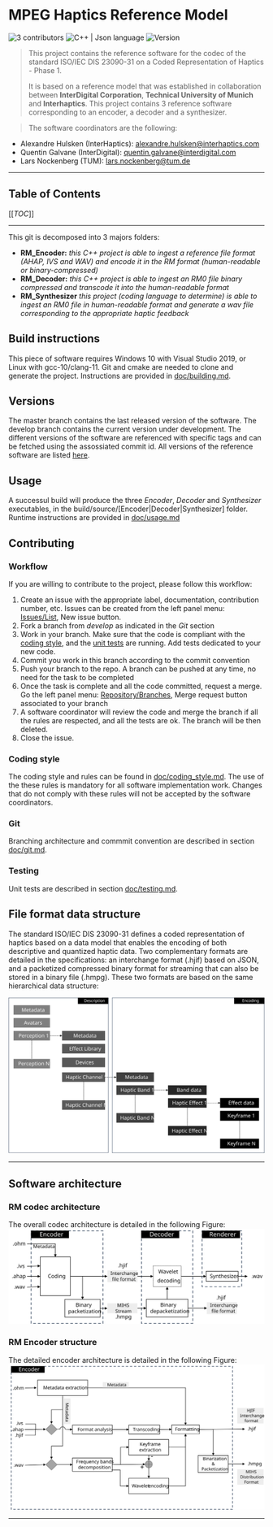# MPEG Haptics Reference Model

![3 contributors](https://img.shields.io/badge/contributors-3-brightgreen.svg?style=flat-square)
![C++ | Json language](https://img.shields.io/badge/type-C++%20|%20glTF-blue.svg?style=flat-square)
![Version](https://img.shields.io/badge/version-RM0-blueviolet.svg?style=flat-square)


> This project contains the reference software for the codec of the standard ISO/IEC DIS 23090-31 on a Coded Representation of Haptics - Phase 1. 
>
> It is based on a reference model that was established in collaboration between **InterDigital Corporation**, **Technical University of Munich** and **Interhaptics**. This project contains 3 reference software corresponding to an encoder, a decoder and a synthesizer.

> The software coordinators are the following:
- Alexandre Hulsken (InterHaptics): alexandre.hulsken@interhaptics.com
- Quentin Galvane (InterDigital): quentin.galvane@interdigital.com
- Lars Nockenberg (TUM): lars.nockenberg@tum.de

---

## Table of Contents

[[_TOC_]]

---

This git is decomposed into 3 majors folders:

+ **RM_Encoder:** *this C++ project is able to ingest a reference file format (AHAP, IVS and WAV) and encode it in the RM format (human-readable or binary-compressed)*
+ **RM_Decoder:** *this C++ project is able to ingest an RM0 file binary compressed and transcode it into the human-readable format*
+ **RM_Synthesizer** *this project (coding language to determine) is able to ingest an RM0 file in human-readable format and generate a wav file corresponding to the appropriate haptic feedback*

## Build instructions

This piece of software requires Windows 10 with Visual Studio 2019, or Linux with gcc-10/clang-11. Git and cmake are needed to clone and generate the project. Instructions are provided in [doc/building.md](doc/building.md).

## Versions

The master branch contains the last released version of the software.
The develop branch contains the current version under development.
The different versions of the software are referenced with specific tags and can be fetched using the assossiated commit id. All versions of the reference software are listed  [here](https://mpeg.expert/software/MPEG/3dgh/haptics/software/ReferenceSoftwarePhase1/-/tags).


## Usage

A successul build  will produce the three *Encoder*, *Decoder* and *Synthesizer* executables, in the build/source/[Encoder|Decoder|Synthesizer] folder. Runtime instructions are provided in [doc/usage.md](doc/usage.md)

## Contributing

### Workflow

If you are willing to contribute to the project, please follow this workflow:

1. Create an issue with the appropriate label, documentation, contribution number, etc. Issues can be created from the left panel menu: [Issues/List](https://mpeg.expert/software/MPEG/3dgh/haptics/software/ReferenceSoftwarePhase1/-/issues), New issue button.
2. Fork a branch from *develop* as indicated in the *Git* section
3. Work in your branch. Make sure that the code is compliant with the [coding style](doc/coding_style.md), and the [unit tests](doc/testing.md) are running. Add tests dedicated to your new code.
4. Commit you work in this branch according to the commit convention
5. Push your branch to the repo. A branch can be pushed at any time, no need for the task to be completed
6. Once the task is complete and all the code committed, request a merge. Go the left panel menu: [Repository/Branches](https://mpeg.expert/software/MPEG/3dgh/haptics/software/ReferenceSoftwarePhase1/-/branches), Merge request button associated to your branch
7. A software coordinator will review the code and merge the branch if all the rules are respected, and all the tests are ok. The branch will be then deleted.
8. Close the issue.

### Coding style

The coding style and rules can be found in [doc/coding_style.md](doc/coding_style.md). The use of the these rules is mandatory for all software implementation work. Changes that do not comply with these rules will not be accepted by the software coordinators.

### Git

Branching architecture and commmit convention are described in section [doc/git.md](doc/git.md).

### Testing

Unit tests are described in section [doc/testing.md](doc/testing.md).

## File format data structure

The standard ISO/IEC DIS 23090-31 defines a coded representation of haptics based on a data model that enables the encoding of both descriptive and quantized haptic data. Two complementary formats are detailed in the specifications: an interchange format (.hjif) based on JSON, and a packetized compressed binary format for streaming that can also be stored in a binary file (.hmpg). These two formats are based on the same hierarchical data structure:

![RM-data_structure](diagrams/Rendered/DataStructure.svg "RM hierarchical data structure")

---

## Software architecture

### RM codec architecture
The overall codec architecture is detailed in the following Figure:
![RM-Codec](diagrams/Rendered/Architecture.svg "Encoder structure")

### RM Encoder structure
The detailed encoder architecture is detailed in the following Figure:
![RM-Encoder](diagrams/Rendered/EncoderArchitecture.svg "RM0 Encoder structure")


---





